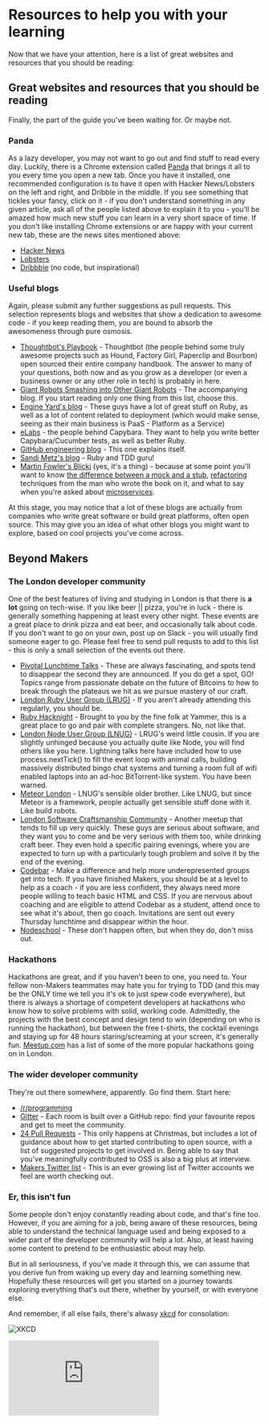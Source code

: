 # Resources to help you with your learning

Now that we have your attention, here is a list of great websites and resources that you should be reading: 

## Great websites and resources that you should be reading

Finally, the part of the guide you've been waiting for. Or maybe not.

### Panda

As a lazy developer, you may not want to go out and find stuff to read every day. Luckily, there is a Chrome extension called [Panda](https://chrome.google.com/webstore/detail/panda-4-news-inspiration/haafibkemckmbknhfkiiniobjpgkebko?utm_source=gmail) that brings it all to you every time you open a new tab. Once you have it installed, one recommended configuration is to have it open with Hacker News/Lobsters on the left and right, and Dribble in the middle. If you see something that tickles your fancy, click on it - if you don't understand something in any given article, ask all of the people listed above to explain it to you - you'll be amazed how much new stuff you can learn in a very short space of time. If you don't like installing Chrome extensions or are happy with your current new tab, these are the news sites mentioned above:

- [Hacker News](https://news.ycombinator.com/)
- [Lobsters](https://lobste.rs/)
- [Dribbble](https://dribbble.com/) (no code, but inspirational)

### Useful blogs

Again, please submit any further suggestions as pull requests. This selection represents blogs and websites that show a dedication to awesome code - if you keep reading them, you are bound to absorb the awesomeness through pure osmosis.

- [Thoughtbot's Playbook](http://playbook.thoughtbot.com/) - Thoughtbot (the people behind some truly awesome projects such as Hound, Factory Girl, Paperclip and Bourbon) open sourced their entire company handbook. The answer to many of your questions, both now and as you grow as a developer (or even a business owner or any other role in tech) is probably in here.
- [Giant Robots Smashing into Other Giant Robots](http://robots.thoughtbot.com/) - The accompanying blog. If you start reading only one thing from this list, choose this.
- [Engine Yard's blog](http://blog.engineyard.com/) - These guys have a lot of great stuff on Ruby, as well as a lot of content related to deployment (which would make sense, seeing as their main business is PaaS - Platform as a Service)
- [eLabs](http://elabs.se/) - the people behind Capybara. They want to help you write better Capybara/Cucumber tests, as well as better Ruby.
- [GitHub engineering blog](https://github.com/blog/category/engineering) - This one explains itself.
- [Sandi Metz's blog](http://www.sandimetz.com/blog/) - Ruby and TDD guru!
- [Martin Fowler's Blicki](http://martinfowler.com/) (yes, it's a thing) - because at some point you'll want to know [the difference between a mock and a stub](http://martinfowler.com/articles/mocksArentStubs.html),  [refactoring](http://refactoring.com/catalog/) techniques from the man who wrote the book on it, and what to say when you're asked about [microservices](http://martinfowler.com/articles/microservices.html). 

At this stage, you may notice that a lot of these blogs are actually from companies who write great software or build great platforms, often open source. This may give you an idea of what other blogs you might want to explore, based on cool projects you've come across.

## Beyond Makers

### The London developer community

One of the best features of living and studying in London is that there is **a lot** going on tech-wise. If you like beer || pizza, you're in luck - there is generally something happening at least every other night. These events are a great place to drink pizza and eat beer, and occasionally talk about code. If you don't want to go on your own, post up on Slack - you will usually find someone eager to go. Please feel free to send pull requsts to add to this list - this is only a small selection of the events out there.

- [Pivotal Lunchtime Talks](http://www.meetup.com/Pivotal-London-Talks/) - These are always fascinating, and spots tend to disappear the second they are announced. If you do get a spot, GO! Topics range from passionate debate on the future of Bitcoins to how to break through the plateaus we hit as we pursue mastery of our craft.
- [London Ruby User Group (LRUG)](http://lrug.org/) - If you aren't already attending this regularly, you should be.
- [Ruby Hacknight](http://www.meetup.com/ruby-hacknight-london/) - Brought to you by the fine folk at Yammer, this is a great place to go and pair with complete strangers. No, not like that.
- [London Node User Group (LNUG)](http://lnug.org/) - LRUG's weird little cousin. If you are slightly unhinged because you actually quite like Node, you will find others like you here. Lightning talks here have included how to use process.nextTick() to fill the event loop with animal calls, building massively distributed bingo chat systems and turning a room full of wifi enabled laptops into an ad-hoc BitTorrent-like system. You have been warned.
- [Meteor London](http://www.meetup.com/Meteor-London/) - LNUG's sensible older brother. Like LNUG, but since Meteor is a framework, people actually get sensible stuff done with it. Like build robots.
- [London Software Craftsmanship Community](http://www.meetup.com/london-software-craftsmanship/) - Another meetup that tends to fill up very quickly. These guys are serious about software, and they want you to come and be very serious with them too, while drinking craft beer. They even hold a specific pairing evenings, where you are expected to turn up with a particularly tough problem and solve it by the end of the evening.
- [Codebar](http://codebar.io) - Make a difference and help more underepresented groups get into tech. If you have finished Makers, you should be at a level to help as a coach - if you are less confident, they always need more people willing to teach basic HTML and CSS. If you are nervous about coaching and are eligible to attend Codebar as a student, attend once to see what it's about, then go coach. Invitations are sent out every Thursday lunchtime and disappear within the hour.
- [Nodeschool](http://nodeschool.io) - These don't happen often, but when they do, don't miss out.

### Hackathons

Hackathons are great, and if you haven't been to one, you need to. Your fellow non-Makers teammates may hate you for trying to TDD (and this may be the ONLY time we tell you it's ok to just spew code everywhere), but there is always a shortage of competent developers at hackathons who know how to solve problems with solid, working code. Admittedly, the projects with the best concept and design tend to win (depending on who is running the hackathon), but between the free t-shirts, the cocktail evenings and staying up for 48 hours staring/screaming at your screen, it's generally fun. [Meetup.com](http://www.meetup.com/UK-Hackathons-and-Jams/) has a list of some of the more popular hackathons going on in London.

### The wider developer community

They're out there somewhere, apparently. Go find them. Start here:

- [/r/programming](http://www.reddit.com/r/programming)
- [Gitter](http://gitter.im) - Each room is built over a GitHub repo: find your favourite repos and get to meet the community.
- [24 Pull Requests](http://24pullrequests.com/) - This only happens at Christmas, but includes a lot of guidance about how to get started contributing to open source, with a list of suggested projects to get involved in. Being able to say that you've meaningfully contributed to OSS is also a big plus at interview.
- [Makers Twitter list](https://twitter.com/makersacademy/lists/coolcode) - This is an ever growing list of Twitter accounts we feel are worth checking out.

### Er, this isn't fun

Some people don't enjoy constantly reading about code, and that's fine too. However, if you are aiming for a job, being aware of these resources, being able to understand the technical language used and being exposed to a wider part of the developer community will help a lot. Also, at least having some content to pretend to be enthusiastic about may help.

But in all seriousness, if you've made it through this, we can assume that you derive fun from waking up every day and learning something new. Hopefully these resources will get you started on a journey towards exploring everything that's out there, whether by yourself, or with everyone else.

And remember, if all else fails, there's alwasy [xkcd](http://xkcd.com/) for consolation:

![XKCD](http://imgs.xkcd.com/comics/computer_problems.png)


![Tracking pixel](https://githubanalytics.herokuapp.com/course/pills/resources.md)
